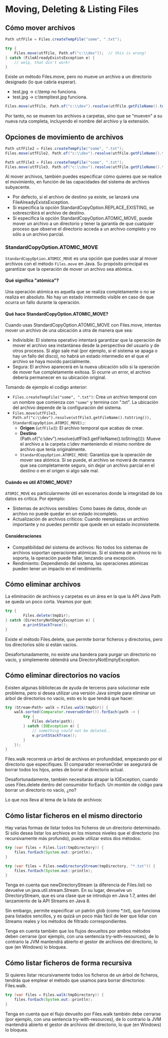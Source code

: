 # Moving, Deleting & Listing Files

## Cómo mover archivos

```java
Path utfFile = Files.createTempFile("some", ".txt");

try {
    Files.move(utfFile, Path.of("c:\\dev"));  // this is wrong!
} catch (FileAlreadyExistsException e) {
    // welp, that din't work!
}
```

Existe un método Files.move, pero no mueve un archivo a un directorio designado (lo que cabría esperar).

- test.jpg → c:\temp no funciona.
- test.jpg → c:\temp\test.jpg funciona.

```java
Files.move(utfFile, Path.of("c:\\dev").resolve(utfFile.getFileName().toString()));
```

Por tanto, no se mueven los archivos a carpetas, sino que se "mueven" a su nueva ruta completa, incluyendo el nombre del archivo y la extensión.

## Opciones de movimiento de archivos

```java
Path utfFile2 = Files.createTempFile("some", ".txt");
Files.move(utfFile2, Path.of("c:\\dev").resolve(utfFile.getFileName().toString()), StandardCopyOption.REPLACE_EXISTING);

Path utfFile3 = Files.createTempFile("some", ".txt");
Files.move(utfFile3, Path.of("c:\\dev").resolve(utfFile.getFileName().toString()), StandardCopyOption.ATOMIC_MOVE);
```

Al mover archivos, también puedes especificar cómo quieres que se realice el movimiento, en función de las capacidades del sistema de archivos subyacente.

- Por defecto, si el archivo de destino ya existe, se lanzará una FileAlreadyExistsException.
- Si especifica la opción StandardCopyOption.REPLACE_EXISTING, se sobrescribirá el archivo de destino.
- Si especifica la opción StandardCopyOption.ATOMIC_MOVE, puede mover un archivo a un directorio y tener la garantía de que cualquier proceso que observe el directorio acceda a un archivo completo y no sólo a un archivo parcial.

### StandardCopyOption.ATOMIC_MOVE

`StandardCopyOption.ATOMIC_MOVE` es una opción que puedes usar al mover archivos con el método `Files.move` en Java. Su propósito principal es garantizar que la operación de mover un archivo sea atómica.

#### Qué significa "atómica"?

Una operación atómica es aquella que se realiza completamente o no se realiza en absoluto. No hay un estado intermedio visible en caso de que ocurra un fallo durante la operación.

#### Qué hace StandardCopyOption.ATOMIC_MOVE?

Cuando usas StandardCopyOption.ATOMIC_MOVE con Files.move, intentas mover un archivo de una ubicación a otra de manera que sea:

- Indivisible: El sistema operativo intentará garantizar que la operación de mover el archivo sea instantánea desde la perspectiva del usuario y de otros procesos. Si algo sale mal (por ejemplo, si el sistema se apaga o hay un fallo del disco), no habrá un estado intermedio en el que el archivo se haya movido parcialmente.
- Segura: El archivo aparecerá en la nueva ubicación sólo si la operación de mover fue completamente exitosa. Si ocurre un error, el archivo debería permanecer en su ubicación original.

Tomando de ejemplo el codigo anterior:

- `Files.createTempFile("some", ".txt")`: Crea un archivo temporal con un nombre que comienza con `"some"` y termina con ".txt". La ubicación del archivo depende de la configuración del sistema.
- `Files.move(utfFile3, Path.of("c:\\dev").resolve(utfFile3.getFileName().toString()), StandardCopyOption.ATOMIC_MOVE);`:
    -  **Origen** (`utfFile3`): El archivo temporal que acabas de crear.
    - **Destino** (Path.of("c:\\dev").resolve(utfFile3.getFileName().toString())): Mueve el archivo a la carpeta c:\dev manteniendo el mismo nombre de archivo que tenía originalmente.
    - `StandardCopyOption.ATOMIC_MOVE`: Garantiza que la operación de mover sea atómica. Si se puede, el archivo se moverá de manera que sea completamente seguro, sin dejar un archivo parcial en el destino o en el origen si algo sale mal.

#### Cuándo es útil ATOMIC_MOVE?

`ATOMIC_MOVE` es particularmente útil en escenarios donde la integridad de los datos es crítica. Por ejemplo:

- Sistemas de archivos sensibles: Como bases de datos, donde un archivo no puede quedar en un estado incompleto.
- Actualización de archivos críticos: Cuando reemplazas un archivo importante y no puedes permitir que quede en un estado inconsistente.

#### Consideraciones

- Compatibilidad del sistema de archivos: No todos los sistemas de archivos soportan operaciones atómicas. Si el sistema de archivos no lo soporta, la operación puede fallar, lanzando una excepción.
- Rendimiento: Dependiendo del sistema, las operaciones atómicas pueden tener un impacto en el rendimiento.

## Cómo eliminar archivos

La eliminación de archivos y carpetas es un área en la que la API Java Path se queda un poco corta. Veamos por qué:

```java
try {
        Files.delete(tmpDir);
} catch (DirectoryNotEmptyException e) {
        e.printStackTrace();
}
```

Existe el método Files.delete, que permite borrar ficheros y directorios, pero los directorios sólo si están vacíos.

Desafortunadamente, no existe una bandera para purgar un directorio no vacío, y simplemente obtendrá una DirectoryNotEmptyException.

## Cómo eliminar directorios no vacíos

Existen algunas bibliotecas de ayuda de terceros para solucionar este problema, pero si desea utilizar una versión Java simple para eliminar un árbol de directorios no vacío, esto es lo que tendrá que hacer:

```java
try (Stream<Path> walk = Files.walk(tmpDir)) {
    walk.sorted(Comparator.reverseOrder()).forEach(path -> {
        try {
            Files.delete(path);
        } catch (IOException e) {
            // something could not be deleted..
            e.printStackTrace();
        }
    });
}
```

Files.walk recorrerá un árbol de archivos en profundidad, empezando por el directorio que especifiques. El comparador reverseOrder se asegurará de borrar todos los hijos, antes de borrar el directorio actual.

Desafortunadamente, también necesitarás atrapar la IOException, cuando uses Files.delete dentro del consumidor forEach. Un montón de código para borrar un directorio no vacío, ¿no?

Lo que nos lleva al tema de la lista de archivos:

## Cómo listar ficheros en el mismo directorio

Hay varias formas de listar todos los ficheros de un directorio determinado. Si sólo desea listar los archivos en los mismos niveles que el directorio (no recursivamente más profundo), puede utilizar estos dos métodos:

```java
try (var files = Files.list(tmpDirectory)) {
    files.forEach(System.out::println);
}

try (var files = Files.newDirectoryStream(tmpDirectory, "*.txt")) {
    files.forEach(System.out::println);
}
```

Tenga en cuenta que newDirectoryStream (a diferencia de Files.list) no devuelve un java.util.stream.Stream. En su lugar, devuelve un DirectoryStream, que es una clase que se introdujo en Java 1.7, antes del lanzamiento de la API Streams en Java 8.

Sin embargo, permite especificar un patrón glob (como *.txt), que funciona para listados sencillos, y es quizá un poco más fácil de leer que lidiar con Streams reales y los métodos de filtrado correspondientes.

Tenga en cuenta también que los flujos devueltos por ambos métodos deben cerrarse (por ejemplo, con una sentencia try-with-resources), de lo contrario la JVM mantendrá abierto el gestor de archivos del directorio, lo que (en Windows) lo bloquea.

## Cómo listar ficheros de forma recursiva

Si quieres listar recursivamente todos los ficheros de un árbol de ficheros, tendrás que emplear el método que usamos para borrar directorios: Files.walk.

```java
try (var files = Files.walk(tmpDirectory)) {
    files.forEach(System.out::println);
}
```

Tenga en cuenta que el flujo devuelto por Files.walk también debe cerrarse (por ejemplo, con una sentencia try-with-resources), de lo contrario la JVM mantendrá abierto el gestor de archivos del directorio, lo que (en Windows) lo bloquea.